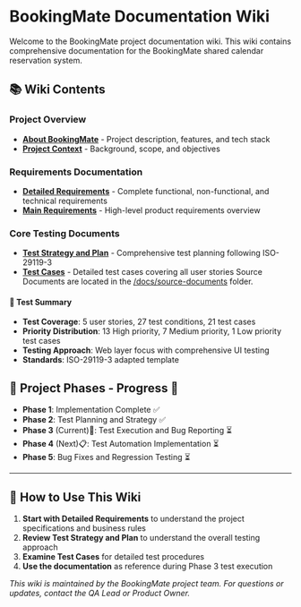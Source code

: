 # BookingMate Documentation Wiki

Welcome to the BookingMate project documentation wiki. This wiki contains comprehensive documentation for the BookingMate shared calendar reservation system.

## 📚 Wiki Contents

### Project Overview
- **[About BookingMate](../ABOUT.md)** - Project description, features, and tech stack
- **[Project Context](../ABOUT.md#project-context)** - Background, scope, and objectives

### Requirements Documentation
- **[Detailed Requirements](DetailedRequirements.md)** - Complete functional, non-functional, and technical requirements
- **[Main Requirements](../REQUIREMENTS.md)** - High-level product requirements overview

### Core Testing Documents
- **[Test Strategy and Plan](TestStrategyAndPlan)** - Comprehensive test planning following ISO-29119-3
- **[Test Cases](TestCases)** - Detailed test cases covering all user stories
Source Documents are located in the [/docs/source-documents](../../docs/source-documents) folder.

#### 🧪 Test Summary
- **Test Coverage**: 5 user stories, 27 test conditions, 21 test cases
- **Priority Distribution**: 13 High priority, 7 Medium priority, 1 Low priority test cases
- **Testing Approach**: Web layer focus with comprehensive UI testing
- **Standards**: ISO-29119-3 adapted template

## 🔄 Project Phases - Progress 🏁

- **Phase 1**: Implementation Complete ✅ 
- **Phase 2**: Test Planning and Strategy ✅
- **Phase 3** (Current)📌: Test Execution and Bug Reporting ⏳
- **Phase 4** (Next)📋: Test Automation Implementation ⏳
- **Phase 5**: Bug Fixes and Regression Testing ⏳

---

## 📖 How to Use This Wiki
1. **Start with Detailed Requirements** to understand the project specifications and business rules
2. **Review Test Strategy and Plan** to understand the overall testing approach
3. **Examine Test Cases** for detailed test procedures
4. **Use the documentation** as reference during Phase 3 test execution

*This wiki is maintained by the BookingMate project team. For questions or updates, contact the QA Lead or Product Owner.*